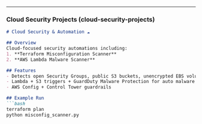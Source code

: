 
---

### **Cloud Security Projects** (cloud-security-projects)  
```markdown
# Cloud Security & Automation ☁️  

## Overview  
Cloud-focused security automations including:  
1. **Terraform Misconfiguration Scanner**  
2. **AWS Lambda Malware Scanner**  

## Features  
- Detects open Security Groups, public S3 buckets, unencrypted EBS volumes  
- Lambda + S3 triggers + GuardDuty Malware Protection for auto malware scans  
- AWS Config + Control Tower guardrails  

## Example Run  
```bash
terraform plan
python misconfig_scanner.py
